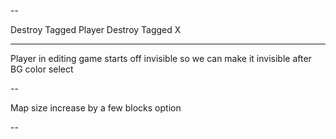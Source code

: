 --

Destroy Tagged Player
Destroy Tagged X

---

Player in editing game starts off invisible so we can make it invisible after BG color select

--

Map size increase by a few blocks option 

--